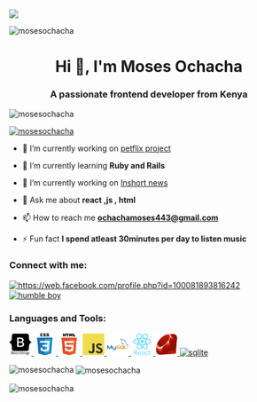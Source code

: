 <img width="400px" heihgt="10px" align="center" src="https://e0.pxfuel.com/wallpapers/320/347/desktop-wallpaper-rog-design-computer-animated-for-pc-cool-pixel-art-pixel-art-gaming.jpg">
<p align="left"> <img src="https://komarev.com/ghpvc/?username=mosesochacha&label=Profile%20views&color=0e75b6&style=flat" alt="mosesochacha" /> </p>

<h1 align="center">Hi 👋, I'm Moses Ochacha</h1>
<h3 align="center">A passionate frontend developer from Kenya</h3>

<p align="left"> <img src="https://komarev.com/ghpvc/?username=mosesochacha&label=Profile%20views&color=0e75b6&style=flat" alt="mosesochacha" /> </p>

<p align="left"> <a href="https://github.com/ryo-ma/github-profile-trophy"><img src="https://github-profile-trophy.vercel.app/?username=mosesochacha" alt="mosesochacha" /></a> </p>

- 🔭 I’m currently working on [petflix project](https://project-petflix.vercel.app/)

- 🌱 I’m currently learning **Ruby and Rails**

- 🔭 I’m currently working on [Inshort news](https://inshort-news.vercel.app/)

- 💬 Ask me about **react ,js , html**

- 📫 How to reach me **ochachamoses443@gmail.com**

- ⚡ Fun fact **I spend atleast 30minutes per day to listen music**

<h3 align="left">Connect with me:</h3>
<p align="left">
<a href="https://fb.com/https://web.facebook.com/profile.php?id=100081893816242" target="blank"><img align="center" src="https://raw.githubusercontent.com/rahuldkjain/github-profile-readme-generator/master/src/images/icons/Social/facebook.svg" alt="https://web.facebook.com/profile.php?id=100081893816242" height="30" width="40" /></a>
<a href="https://instagram.com/humbleboy312" target="blank"><img align="center" src="https://raw.githubusercontent.com/rahuldkjain/github-profile-readme-generator/master/src/images/icons/Social/instagram.svg" alt="humble boy" height="30" width="40" /></a>
</p>

<h3 align="left">Languages and Tools:</h3>
<p align="left"> <a href="https://getbootstrap.com" target="_blank" rel="noreferrer"> <img src="https://raw.githubusercontent.com/devicons/devicon/master/icons/bootstrap/bootstrap-plain-wordmark.svg" alt="bootstrap" width="40" height="40"/> </a> <a href="https://www.w3schools.com/css/" target="_blank" rel="noreferrer"> <img src="https://raw.githubusercontent.com/devicons/devicon/master/icons/css3/css3-original-wordmark.svg" alt="css3" width="40" height="40"/> </a> <a href="https://www.w3.org/html/" target="_blank" rel="noreferrer"> <img src="https://raw.githubusercontent.com/devicons/devicon/master/icons/html5/html5-original-wordmark.svg" alt="html5" width="40" height="40"/> </a> <a href="https://developer.mozilla.org/en-US/docs/Web/JavaScript" target="_blank" rel="noreferrer"> <img src="https://raw.githubusercontent.com/devicons/devicon/master/icons/javascript/javascript-original.svg" alt="javascript" width="40" height="40"/> </a> <a href="https://www.mysql.com/" target="_blank" rel="noreferrer"> <img src="https://raw.githubusercontent.com/devicons/devicon/master/icons/mysql/mysql-original-wordmark.svg" alt="mysql" width="40" height="40"/> </a> <a href="https://reactjs.org/" target="_blank" rel="noreferrer"> <img src="https://raw.githubusercontent.com/devicons/devicon/master/icons/react/react-original-wordmark.svg" alt="react" width="40" height="40"/> </a> <a href="https://www.ruby-lang.org/en/" target="_blank" rel="noreferrer"> <img src="https://raw.githubusercontent.com/devicons/devicon/master/icons/ruby/ruby-original.svg" alt="ruby" width="40" height="40"/> </a> <a href="https://www.sqlite.org/" target="_blank" rel="noreferrer"> <img src="https://www.vectorlogo.zone/logos/sqlite/sqlite-icon.svg" alt="sqlite" width="40" height="40"/> </a> </p>

<p><img align="left" src="https://github-readme-stats.vercel.app/api/top-langs?username=mosesochacha&show_icons=true&locale=en&layout=compact" alt="mosesochacha" /></p>

<p>&nbsp;<img align="center" src="https://github-readme-stats.vercel.app/api?username=mosesochacha&show_icons=true&locale=en" alt="mosesochacha" /></p>

<p><img align="center" src="https://github-readme-streak-stats.herokuapp.com/?user=mosesochacha&" alt="mosesochacha" /></p>
